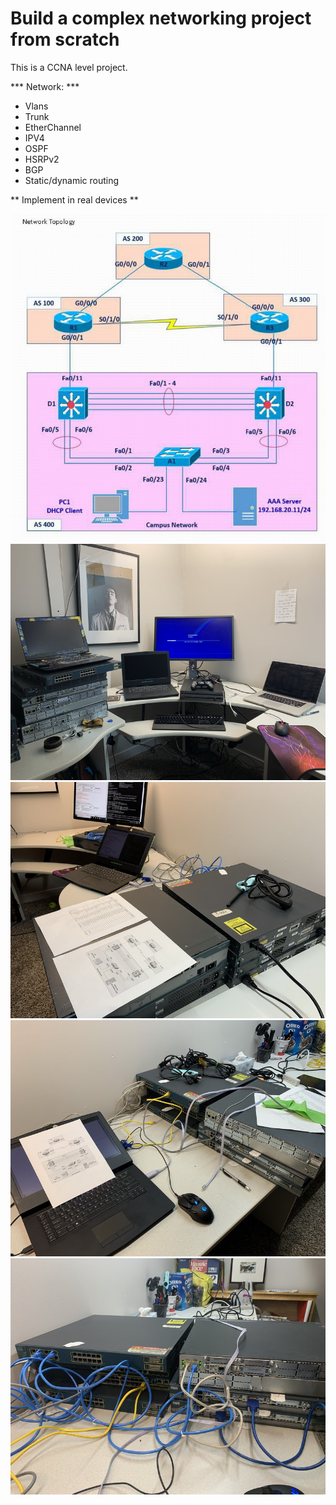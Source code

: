 
# Build a complex networking project from scratch  


This is a CCNA level project.  

*** Network: ***

- Vlans 
- Trunk 
- EtherChannel 
- IPV4 
- OSPF 
- HSRPv2 
- BGP 
- Static/dynamic routing 

** Implement in real devices ** 

![000](img/000.jpg)
![001](img/001.jpg)
![002](img/002.jpg)
![success](img/003.jpg)
![success](img/004.jpg)
